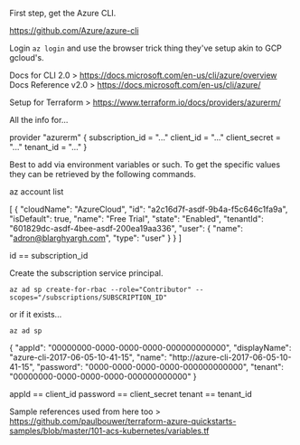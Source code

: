First step, get the Azure CLI.

https://github.com/Azure/azure-cli

Login `az login` and use the browser trick thing they've setup akin to GCP gcloud's.

Docs for CLI 2.0 > https://docs.microsoft.com/en-us/cli/azure/overview
Docs Reference v2.0 > https://docs.microsoft.com/en-us/cli/azure/

Setup for Terraform > https://www.terraform.io/docs/providers/azurerm/

All the info for...

provider "azurerm" {
  subscription_id = "..."
  client_id       = "..."
  client_secret   = "..."
  tenant_id       = "..."
}

Best to add via environment variables or such. To get the specific values they can be retrieved by the following commands.

az account list

[
  {
    "cloudName": "AzureCloud",
    "id": "a2c16d7f-asdf-9b4a-f5c646c1fa9a",
    "isDefault": true,
    "name": "Free Trial",
    "state": "Enabled",
    "tenantId": "601829dc-asdf-4bee-asdf-200ea19aa336",
    "user": {
      "name": "adron@blarghyargh.com",
      "type": "user"
    }
  }
]

id == subscription_id

Create the subscription service principal.

`az ad sp create-for-rbac --role="Contributor" --scopes="/subscriptions/SUBSCRIPTION_ID"`

or if it exists...

`az ad sp `

{
  "appId": "00000000-0000-0000-0000-000000000000",
  "displayName": "azure-cli-2017-06-05-10-41-15",
  "name": "http://azure-cli-2017-06-05-10-41-15",
  "password": "0000-0000-0000-0000-000000000000",
  "tenant": "00000000-0000-0000-0000-000000000000"
}

appId == client_id
password == client_secret
tenant == tenant_id

Sample references used from here too > https://github.com/paulbouwer/terraform-azure-quickstarts-samples/blob/master/101-acs-kubernetes/variables.tf

